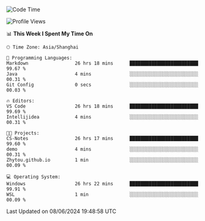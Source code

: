 <!--START_SECTION:waka-->
![Code Time](http://img.shields.io/badge/Code%20Time-1%2C759%20hrs%2031%20mins-blue)

![Profile Views](http://img.shields.io/badge/Profile%20Views-3-blue)

📊 **This Week I Spent My Time On** 

```text
🕑︎ Time Zone: Asia/Shanghai

💬 Programming Languages: 
Markdown                 26 hrs 18 mins      █████████████████████████   99.67 % 
Java                     4 mins              ░░░░░░░░░░░░░░░░░░░░░░░░░   00.31 % 
Git Config               0 secs              ░░░░░░░░░░░░░░░░░░░░░░░░░   00.03 % 

🔥 Editors: 
VS Code                  26 hrs 18 mins      █████████████████████████   99.69 % 
Intellijidea             4 mins              ░░░░░░░░░░░░░░░░░░░░░░░░░   00.31 % 

🐱‍💻 Projects: 
CS-Notes                 26 hrs 17 mins      █████████████████████████   99.60 % 
demo                     4 mins              ░░░░░░░░░░░░░░░░░░░░░░░░░   00.31 % 
Zhytou.github.io         1 min               ░░░░░░░░░░░░░░░░░░░░░░░░░   00.09 % 

💻 Operating System: 
Windows                  26 hrs 22 mins      █████████████████████████   99.91 % 
WSL                      1 min               ░░░░░░░░░░░░░░░░░░░░░░░░░   00.09 % 
```


 Last Updated on 08/06/2024 19:48:58 UTC
<!--END_SECTION:waka-->